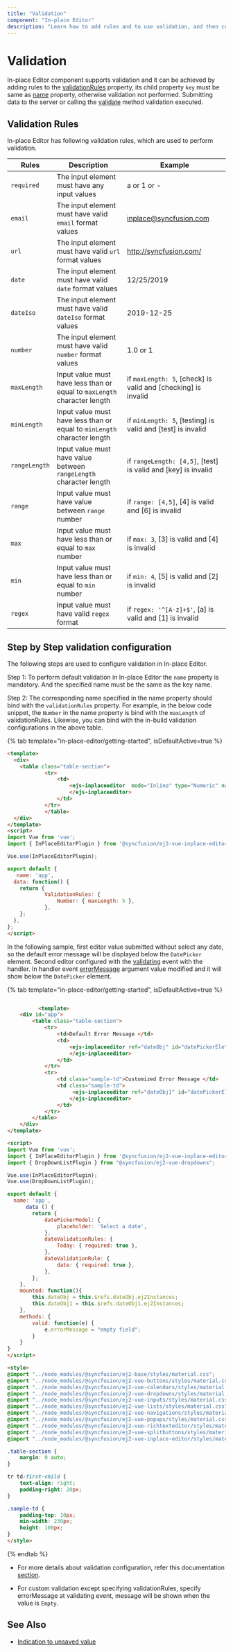 ```yaml
---
title: "Validation"
component: "In-place Editor"
description: "Learn how to add rules and to use validation, and then customize the error message in the Essential JS 2 Vue In-place Editor component."
---
```


# Validation

In-place Editor component supports validation and it can be achieved by adding rules to the [validationRules](../api/inplace-editor/#validationrules) property, its child property `key` must be same as [name](../api/inplace-editor/#name) property, otherwise validation not performed. Submitting data to the server or calling the [validate](../api/inplace-editor/#validate) method validation executed.

## Validation Rules

In-place Editor has following validation rules, which are used to perform validation.

| Rules | Description | Example |
|------|------|------|
| `required` | The input element must have any input values | a or 1 or - |
| `email` | The input element must have valid `email` format values | <inplace@syncfusion.com> |
| `url` | The  input element must have valid `url` format values| <http://syncfusion.com/> |
| `date` | The  input element must have valid `date` format values | 12/25/2019 |
| `dateIso` | The  input element must have valid `dateIso` format values | 2019-12-25 |
| `number` | The  input element must have valid `number` format values | 1.0 or 1 |
| `maxLength` | Input value must have less than or equal to `maxLength` character length | if `maxLength: 5`, [check] is valid and [checking] is invalid |
| `minLength` | Input value must have less than or equal to `minLength` character length | if `minLength: 5`, [testing] is valid and [test] is invalid |
| `rangeLength` | Input value must have value between `rangeLength` character length | if `rangeLength: [4,5]`, [test] is valid and [key] is invalid
| `range` | Input value must have value between `range` number | if `range: [4,5]`, [4] is valid and [6] is invalid |
| `max` | Input value must have less than or equal to `max` number | if `max: 3`, [3] is valid and [4] is invalid |
| `min` | Input value must have less than or equal to `min` number | if `min: 4`, [5] is valid and [2] is invalid |
| `regex` | Input value must have valid `regex` format | if `regex: '^[A-z]+$'`, [a] is valid and [1] is invalid |

## Step by Step validation configuration

The following steps are used to configure validation in In-place Editor.

Step 1: To perform default validation in In-place Editor the `name` property is mandatory. And the specified name must be the same as the key name.

Step 2:  The corresponding name specified in the name property should bind with the `validationRules` property. For example, in the below code snippet, the `Number`  in the name property is bind with the `maxLength`  of validationRules.  Likewise, you can bind with the in-build validation configurations in the above table.

{% tab template="in-place-editor/getting-started", isDefaultActive=true %}

```html
<template>
  <div>
    <table class="table-section">
            <tr>
                <td>
                    <ejs-inplaceeditor  mode="Inline" type="Numeric" name= "Number" :validationRules="ValidationRules">
                    </ejs-inplaceeditor>
                </td>
            </tr>
            </table>
  </div>
</template>
<script>
import Vue from 'vue';
import { InPlaceEditorPlugin } from '@syncfusion/ej2-vue-inplace-editor';

Vue.use(InPlaceEditorPlugin);

export default {
   name: 'app',
  data: function() {
    return {
            ValidationRules: {
                Number: { maxLength: 5 },
            },
    };
  },
};
</script>

```

In the following sample, first editor value submitted without select any date, so the default error message will be displayed below the `DatePicker` element. Second editor configured with the [validating](../api/inplace-editor/#validating) event with the handler. In handler event [errorMessage](../api/inplace-editor/validateEventArgs/#errormessage) argument value modified and it will show below the `DatePicker` element.

{% tab template="in-place-editor/getting-started", isDefaultActive=true %}

```html

          <template>
    <div id="app">
        <table class="table-section">
            <tr>
                <td>Default Error Message </td>
                <td>
                    <ejs-inplaceeditor ref="dateObj" id="datePickerEle" mode="Inline" type="Date"  emptyText="dd/mm/yyyy" :model="datePickerModel" name= "Today" :validationRules="dateValidationRules">
                    </ejs-inplaceeditor>
                </td>
            </tr>
            <tr>
                <td class="sample-td">Customized Error Message </td>
                <td class="sample-td">
                     <ejs-inplaceeditor ref="dateObj1" id="datePickerEle" mode="Inline" type="Date" :model="datePickerModel" name= "date" :validationRules="dateValidationRule" :validating="valid"  emptyText="dd/mm/yyyy">
                    </ejs-inplaceeditor>
                </td>
            </tr>
        </table>
    </div>
</template>

<script>
import Vue from 'vue';
import { InPlaceEditorPlugin } from '@syncfusion/ej2-vue-inplace-editor';
import { DropDownListPlugin } from "@syncfusion/ej2-vue-dropdowns";

Vue.use(InPlaceEditorPlugin);
Vue.use(DropDownListPlugin);

export default {
  name: 'app',
      data () {
        return {
            datePickerModel: {
                placeholder: 'Select a date',
            },
            dateValidationRules: {
                Today: { required: true },
            },
            dateValidationRule: {
                date: { required: true },
            },
        };
    },
    mounted: function(){
        this.dateObj = this.$refs.dateObj.ej2Instances;
        this.dateObj1 = this.$refs.dateObj1.ej2Instances;
    },
    methods: {
        valid: function(e) {
            e.errorMessage = "empty field";
        }
    }
}
</script>

<style>
@import "../node_modules/@syncfusion/ej2-base/styles/material.css";
@import "../node_modules/@syncfusion/ej2-vue-buttons/styles/material.css";
@import "../node_modules/@syncfusion/ej2-vue-calendars/styles/material.css";
@import "../node_modules/@syncfusion/ej2-vue-dropdowns/styles/material.css";
@import "../node_modules/@syncfusion/ej2-vue-inputs/styles/material.css";
@import "../node_modules/@syncfusion/ej2-vue-lists/styles/material.css";
@import "../node_modules/@syncfusion/ej2-vue-navigations/styles/material.css";
@import "../node_modules/@syncfusion/ej2-vue-popups/styles/material.css";
@import "../node_modules/@syncfusion/ej2-vue-richtexteditor/styles/material.css";
@import "../node_modules/@syncfusion/ej2-vue-splitbuttons/styles/material.css";
@import "../node_modules/@syncfusion/ej2-vue-inplace-editor/styles/material.css";

.table-section {
    margin: 0 auto;
}

tr td:first-child {
    text-align: right;
    padding-right: 20px;
}

.sample-td {
    padding-top: 10px;
    min-width: 230px;
    height: 100px;
}
</style>

```

{% endtab %}

* For more details about validation configuration, refer this documentation [section](https://ej2.syncfusion.com/documentation/api/form-validator/).

* For custom validation except specifying validationRules, specify errorMessage at validating event, message will be shown when the value is `Empty`.

## See Also

* [Indication to unsaved value](./how-to/custom-indication)
